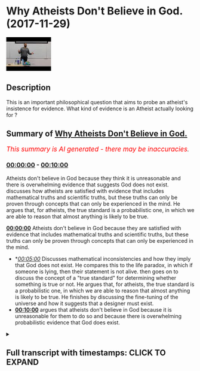 # Why Atheists Don't Believe in God. (2017-11-29)

![alt Why Atheists Don't Believe in God.](Tx2ZiRQ1luM.jpg "Why Atheists Don't Believe in God.")

## Description

This is an important philosophical question that aims to probe an atheist's insistence for evidence. What kind of evidence is an Atheist actually looking for ?

## Summary of [Why Atheists Don't Believe in God.](https://www.youtube.com/watch?v=Tx2ZiRQ1luM)


*<span style="color:red; font-size:125%">This summary is AI generated - there may be inaccuracies</span>. [](/)*

### [00:00:00](https://www.youtube.com/watch?v=Tx2ZiRQ1luM&t=0) - [00:10:00](https://www.youtube.com/watch?v=Tx2ZiRQ1luM&t=600)

Atheists don't believe in God because they think it is unreasonable and there is overwhelming evidence that suggests God does not exist. discusses how atheists are satisfied with evidence that includes mathematical truths and scientific truths, but these truths can only be proven through concepts that can only be experienced in the mind. He argues that, for atheists, the true standard is a probabilistic one, in which we are able to reason that almost anything is likely to be true.

**[00:00:00](https://www.youtube.com/watch?v=Tx2ZiRQ1luM&t=0)** Atheists don't believe in God because they are satisfied with evidence that includes mathematical truths and scientific truths, but these truths can only be proven through concepts that can only be experienced in the mind.
* **[00:05:00](https://www.youtube.com/watch?v=Tx2ZiRQ1luM&t=300)* Discusses mathematical inconsistencies and how they imply that God does not exist. He compares this to the life paradox, in which if someone is lying, then their statement is not alive. then goes on to discuss the concept of a "true standard" for determining whether something is true or not. He argues that, for atheists, the true standard is a probabilistic one, in which we are able to reason that almost anything is likely to be true. He finishes by discussing the fine-tuning of the universe and how it suggests that a designer must exist.
* **[00:10:00](https://www.youtube.com/watch?v=Tx2ZiRQ1luM&t=600)** argues that atheists don't believe in God because it is unreasonable for them to do so and because there is overwhelming probabilistic evidence that God does exist.

<details><summary><h2>Full transcript with timestamps: CLICK TO EXPAND</h2></summary>

[0:00:24](https://youtu.be/Tx2ZiRQ1luM?t=24) [Music]  
[0:00:38](https://youtu.be/Tx2ZiRQ1luM?t=38) before that even I'm trying to put  
[0:00:42](https://youtu.be/Tx2ZiRQ1luM?t=42) myself in the shoes of the Atheist robot  
[0:00:43](https://youtu.be/Tx2ZiRQ1luM?t=43) yeah I will go through some exercises  
[0:00:46](https://youtu.be/Tx2ZiRQ1luM?t=46) some mental exercises the first thing  
[0:00:52](https://youtu.be/Tx2ZiRQ1luM?t=52) that's thought to be asked is when  
[0:00:55](https://youtu.be/Tx2ZiRQ1luM?t=55) you're asking a student related say your  
[0:00:57](https://youtu.be/Tx2ZiRQ1luM?t=57) nature the question is what is your true  
[0:01:00](https://youtu.be/Tx2ZiRQ1luM?t=60) standards I mean that's an important  
[0:01:03](https://youtu.be/Tx2ZiRQ1luM?t=63) thing to establish the atheist is an  
[0:01:06](https://youtu.be/Tx2ZiRQ1luM?t=66) atheist because she's not satisfied for  
[0:01:08](https://youtu.be/Tx2ZiRQ1luM?t=68) the most part with the evidences of  
[0:01:11](https://youtu.be/Tx2ZiRQ1luM?t=71) theism so he becomes an atheist and for  
[0:01:14](https://youtu.be/Tx2ZiRQ1luM?t=74) the most part most atheists are negative  
[0:01:17](https://youtu.be/Tx2ZiRQ1luM?t=77) eighties so there are atheists because  
[0:01:19](https://youtu.be/Tx2ZiRQ1luM?t=79) of a lack of belief of something not  
[0:01:22](https://youtu.be/Tx2ZiRQ1luM?t=82) because they have a positive argument  
[0:01:24](https://youtu.be/Tx2ZiRQ1luM?t=84) again against the existence of God so  
[0:01:27](https://youtu.be/Tx2ZiRQ1luM?t=87) for the most part you can say that most  
[0:01:28](https://youtu.be/Tx2ZiRQ1luM?t=88) atheists are negative eight years at  
[0:01:31](https://youtu.be/Tx2ZiRQ1luM?t=91) some thought were agnostic so then they  
[0:01:34](https://youtu.be/Tx2ZiRQ1luM?t=94) wouldn't necessarily say 100% there's  
[0:01:36](https://youtu.be/Tx2ZiRQ1luM?t=96) nothing you know  
[0:01:38](https://youtu.be/Tx2ZiRQ1luM?t=98) they just say that we're not satisfied  
[0:01:40](https://youtu.be/Tx2ZiRQ1luM?t=100) completely with the evidences so the  
[0:01:44](https://youtu.be/Tx2ZiRQ1luM?t=104) first thing has to be asked is what kind  
[0:01:46](https://youtu.be/Tx2ZiRQ1luM?t=106) of evidence is would you be satisfied  
[0:01:48](https://youtu.be/Tx2ZiRQ1luM?t=108) with and just thinking mentally I came  
[0:01:53](https://youtu.be/Tx2ZiRQ1luM?t=113) with three possible things  
[0:01:56](https://youtu.be/Tx2ZiRQ1luM?t=116) which atheists could not deny right  
[0:01:59](https://youtu.be/Tx2ZiRQ1luM?t=119) number one is incorrigibility which  
[0:02:04](https://youtu.be/Tx2ZiRQ1luM?t=124) means something which is not changing  
[0:02:05](https://youtu.be/Tx2ZiRQ1luM?t=125) yeah so if something is not changing it  
[0:02:08](https://youtu.be/Tx2ZiRQ1luM?t=128) becomes a good evidence  
[0:02:10](https://youtu.be/Tx2ZiRQ1luM?t=130) number two is eternality which is click  
[0:02:13](https://youtu.be/Tx2ZiRQ1luM?t=133) link to incorrigibility and number three  
[0:02:17](https://youtu.be/Tx2ZiRQ1luM?t=137) you could say ain't necessarily true so  
[0:02:21](https://youtu.be/Tx2ZiRQ1luM?t=141) for example it's contingently true dat  
[0:02:23](https://youtu.be/Tx2ZiRQ1luM?t=143) ammonia gray jumpier but it's not  
[0:02:26](https://youtu.be/Tx2ZiRQ1luM?t=146) necessarily true that I'm wearing a  
[0:02:27](https://youtu.be/Tx2ZiRQ1luM?t=147) chopped-up we're trying not use too much  
[0:02:31](https://youtu.be/Tx2ZiRQ1luM?t=151) for the softball jargon but with those  
[0:02:33](https://youtu.be/Tx2ZiRQ1luM?t=153) three kinds of evidences and ACS will be  
[0:02:36](https://youtu.be/Tx2ZiRQ1luM?t=156) completely satisfied now and ACS might  
[0:02:39](https://youtu.be/Tx2ZiRQ1luM?t=159) say that these kinds of things are  
[0:02:42](https://youtu.be/Tx2ZiRQ1luM?t=162) satisfied in both maths and science that  
[0:02:47](https://youtu.be/Tx2ZiRQ1luM?t=167) mathematics is is incorrigible  
[0:02:51](https://youtu.be/Tx2ZiRQ1luM?t=171) number two days eternal number three  
[0:02:53](https://youtu.be/Tx2ZiRQ1luM?t=173) that is necessarily true and the Atheist  
[0:02:58](https://youtu.be/Tx2ZiRQ1luM?t=178) might say that sight science is quite  
[0:03:01](https://youtu.be/Tx2ZiRQ1luM?t=181) similar in that regard that's why  
[0:03:02](https://youtu.be/Tx2ZiRQ1luM?t=182) they're true standard it would be a  
[0:03:04](https://youtu.be/Tx2ZiRQ1luM?t=184) mathematical truth standard or it could  
[0:03:07](https://youtu.be/Tx2ZiRQ1luM?t=187) be a scientific studio true standard  
[0:03:09](https://youtu.be/Tx2ZiRQ1luM?t=189) they would consider these things to be  
[0:03:10](https://youtu.be/Tx2ZiRQ1luM?t=190) truth for the most part obviously I'm  
[0:03:13](https://youtu.be/Tx2ZiRQ1luM?t=193) not generalizing away theists I'll post  
[0:03:14](https://youtu.be/Tx2ZiRQ1luM?t=194) modernist out there which don't believe  
[0:03:16](https://youtu.be/Tx2ZiRQ1luM?t=196) in this they criticize both mathematics  
[0:03:18](https://youtu.be/Tx2ZiRQ1luM?t=198) and science massively but generally  
[0:03:22](https://youtu.be/Tx2ZiRQ1luM?t=202) speaking I mean from my experience it's  
[0:03:24](https://youtu.be/Tx2ZiRQ1luM?t=204) been the case that atheists are  
[0:03:25](https://youtu.be/Tx2ZiRQ1luM?t=205) satisfied with these kinds of true  
[0:03:27](https://youtu.be/Tx2ZiRQ1luM?t=207) standards now the question is this the  
[0:03:29](https://youtu.be/Tx2ZiRQ1luM?t=209) question is is mathematics as an example  
[0:03:33](https://youtu.be/Tx2ZiRQ1luM?t=213) here actually those three things that we  
[0:03:36](https://youtu.be/Tx2ZiRQ1luM?t=216) just mentioned now this is something  
[0:03:37](https://youtu.be/Tx2ZiRQ1luM?t=217) which has plagued the minds of  
[0:03:38](https://youtu.be/Tx2ZiRQ1luM?t=218) philosophers ever since the time of  
[0:03:40](https://youtu.be/Tx2ZiRQ1luM?t=220) Plato Plato himself didn't know how to  
[0:03:43](https://youtu.be/Tx2ZiRQ1luM?t=223) reason with numbers basic arithmetic he  
[0:03:47](https://youtu.be/Tx2ZiRQ1luM?t=227) didn't know because if you think about  
[0:03:48](https://youtu.be/Tx2ZiRQ1luM?t=228) it numbers in and of themselves don't  
[0:03:51](https://youtu.be/Tx2ZiRQ1luM?t=231) exist  
[0:03:52](https://youtu.be/Tx2ZiRQ1luM?t=232) you can't touch a number you can't feel  
[0:03:55](https://youtu.be/Tx2ZiRQ1luM?t=235) a number because smellin about numbers  
[0:03:57](https://youtu.be/Tx2ZiRQ1luM?t=237) is actually a conceptual abstract  
[0:04:00](https://youtu.be/Tx2ZiRQ1luM?t=240) reality  
[0:04:02](https://youtu.be/Tx2ZiRQ1luM?t=242) but in logic you have to have a truth in  
[0:04:06](https://youtu.be/Tx2ZiRQ1luM?t=246) order for our truth to be true it has to  
[0:04:08](https://youtu.be/Tx2ZiRQ1luM?t=248) have a physical reality objective truth  
[0:04:12](https://youtu.be/Tx2ZiRQ1luM?t=252) is that which is usually an object so  
[0:04:16](https://youtu.be/Tx2ZiRQ1luM?t=256) this poses a problem for Plato so he  
[0:04:18](https://youtu.be/Tx2ZiRQ1luM?t=258) says for example that mathematics is  
[0:04:22](https://youtu.be/Tx2ZiRQ1luM?t=262) something he has in the forms the world  
[0:04:27](https://youtu.be/Tx2ZiRQ1luM?t=267) of forms so is something he struggled  
[0:04:30](https://youtu.be/Tx2ZiRQ1luM?t=270) with Immanuel Kant came to 1790  
[0:04:32](https://youtu.be/Tx2ZiRQ1luM?t=272) something similar said that mathematics  
[0:04:34](https://youtu.be/Tx2ZiRQ1luM?t=274) is not something we take from the world  
[0:04:37](https://youtu.be/Tx2ZiRQ1luM?t=277) but it's something we put onto the world  
[0:04:40](https://youtu.be/Tx2ZiRQ1luM?t=280) now you'll find that even after this  
[0:04:43](https://youtu.be/Tx2ZiRQ1luM?t=283) point mathematics itself had a shaking  
[0:04:47](https://youtu.be/Tx2ZiRQ1luM?t=287) up the cat was put with the pigeon so to  
[0:04:50](https://youtu.be/Tx2ZiRQ1luM?t=290) speak one cut one cuts Judith came out  
[0:04:54](https://youtu.be/Tx2ZiRQ1luM?t=294) with his two incompleteness theorem  
[0:04:56](https://youtu.be/Tx2ZiRQ1luM?t=296) theorems and basically these two  
[0:04:57](https://youtu.be/Tx2ZiRQ1luM?t=297) incompleteness theorems exposed the  
[0:05:00](https://youtu.be/Tx2ZiRQ1luM?t=300) inconsistencies in maths it exposes  
[0:05:04](https://youtu.be/Tx2ZiRQ1luM?t=304) these inconsistencies because a flip  
[0:05:08](https://youtu.be/Tx2ZiRQ1luM?t=308) into the serums yeah the first theorem  
[0:05:11](https://youtu.be/Tx2ZiRQ1luM?t=311) for example was similar to the life  
[0:05:14](https://youtu.be/Tx2ZiRQ1luM?t=314) paradox if someone if I come forward or  
[0:05:17](https://youtu.be/Tx2ZiRQ1luM?t=317) someone else who's a liar says I'm lying  
[0:05:20](https://youtu.be/Tx2ZiRQ1luM?t=320) right there's no way to prove or  
[0:05:22](https://youtu.be/Tx2ZiRQ1luM?t=322) disprove this statement because the liar  
[0:05:23](https://youtu.be/Tx2ZiRQ1luM?t=323) if he's lying he's telling the truth  
[0:05:25](https://youtu.be/Tx2ZiRQ1luM?t=325) which means it's not alive and if he's  
[0:05:27](https://youtu.be/Tx2ZiRQ1luM?t=327) telling the truth  
[0:05:28](https://youtu.be/Tx2ZiRQ1luM?t=328) then that contradicts the fact that he's  
[0:05:30](https://youtu.be/Tx2ZiRQ1luM?t=330) saying that his line now something  
[0:05:32](https://youtu.be/Tx2ZiRQ1luM?t=332) similar was put in a mathematic format  
[0:05:34](https://youtu.be/Tx2ZiRQ1luM?t=334) and from that perspective this is called  
[0:05:37](https://youtu.be/Tx2ZiRQ1luM?t=337) incompleteness theorem mathematics was  
[0:05:39](https://youtu.be/Tx2ZiRQ1luM?t=339) seen to be inconsistent and inconsistent  
[0:05:43](https://youtu.be/Tx2ZiRQ1luM?t=343) model and by the way math the philosophy  
[0:05:46](https://youtu.be/Tx2ZiRQ1luM?t=346) of maths or meta mathematic narratives  
[0:05:48](https://youtu.be/Tx2ZiRQ1luM?t=348) or for a philosophy of maths  
[0:05:51](https://youtu.be/Tx2ZiRQ1luM?t=351) this is a big thing and still unresolved  
[0:05:53](https://youtu.be/Tx2ZiRQ1luM?t=353) to this day it's unresolved yet people  
[0:05:56](https://youtu.be/Tx2ZiRQ1luM?t=356) still do mess yet people still do maths  
[0:06:03](https://youtu.be/Tx2ZiRQ1luM?t=363) maths have axioms which cannot be proven  
[0:06:06](https://youtu.be/Tx2ZiRQ1luM?t=366) they're only self-evident  
[0:06:09](https://youtu.be/Tx2ZiRQ1luM?t=369) they're self-evident axioms which means  
[0:06:12](https://youtu.be/Tx2ZiRQ1luM?t=372) to believe in such axioms you have to  
[0:06:14](https://youtu.be/Tx2ZiRQ1luM?t=374) have faith because there's no evidence  
[0:06:17](https://youtu.be/Tx2ZiRQ1luM?t=377) of those axioms there's no evidence  
[0:06:19](https://youtu.be/Tx2ZiRQ1luM?t=379) these things these axioms in terms are  
[0:06:23](https://youtu.be/Tx2ZiRQ1luM?t=383) based on assumptions not concrete  
[0:06:28](https://youtu.be/Tx2ZiRQ1luM?t=388) evidence science is much more flimsy  
[0:06:31](https://youtu.be/Tx2ZiRQ1luM?t=391) than mass and so much has has changed  
[0:06:33](https://youtu.be/Tx2ZiRQ1luM?t=393) much more and it's ever changing and  
[0:06:36](https://youtu.be/Tx2ZiRQ1luM?t=396) this is something which is documented  
[0:06:39](https://youtu.be/Tx2ZiRQ1luM?t=399) well by Thomas Kuhn in his book  
[0:06:41](https://youtu.be/Tx2ZiRQ1luM?t=401) structures of scientific revolution but  
[0:06:43](https://youtu.be/Tx2ZiRQ1luM?t=403) not only the science change in  
[0:06:45](https://youtu.be/Tx2ZiRQ1luM?t=405) scientific facts change but the whole  
[0:06:47](https://youtu.be/Tx2ZiRQ1luM?t=407) framework within which science operates  
[0:06:51](https://youtu.be/Tx2ZiRQ1luM?t=411) and now why am I telling you this  
[0:06:54](https://youtu.be/Tx2ZiRQ1luM?t=414) because you have to understand that one  
[0:06:58](https://youtu.be/Tx2ZiRQ1luM?t=418) da is the skeptical with the eminences  
[0:07:03](https://youtu.be/Tx2ZiRQ1luM?t=423) then you have to ask yourself what kind  
[0:07:06](https://youtu.be/Tx2ZiRQ1luM?t=426) of evidences are you're not going to be  
[0:07:08](https://youtu.be/Tx2ZiRQ1luM?t=428) skeptical but those truths stand aside  
[0:07:11](https://youtu.be/Tx2ZiRQ1luM?t=431) for mentioned at the beginning of this  
[0:07:12](https://youtu.be/Tx2ZiRQ1luM?t=432) talk if they're applied to almost any  
[0:07:15](https://youtu.be/Tx2ZiRQ1luM?t=435) discipline you would not have faith in  
[0:07:18](https://youtu.be/Tx2ZiRQ1luM?t=438) anything you would not believe in  
[0:07:20](https://youtu.be/Tx2ZiRQ1luM?t=440) anything you couldn't do anything you  
[0:07:22](https://youtu.be/Tx2ZiRQ1luM?t=442) couldn't prove anything therefore the  
[0:07:26](https://youtu.be/Tx2ZiRQ1luM?t=446) true standard wouldn't work for the  
[0:07:29](https://youtu.be/Tx2ZiRQ1luM?t=449) Atheist that particular true standard  
[0:07:31](https://youtu.be/Tx2ZiRQ1luM?t=451) couldn't and wouldn't work rather if  
[0:07:34](https://youtu.be/Tx2ZiRQ1luM?t=454) we're honest with ourselves atheistic  
[0:07:38](https://youtu.be/Tx2ZiRQ1luM?t=458) true standard is a true standard which  
[0:07:40](https://youtu.be/Tx2ZiRQ1luM?t=460) is probabilistic is it true standard  
[0:07:45](https://youtu.be/Tx2ZiRQ1luM?t=465) which is probabilistic we as human  
[0:07:48](https://youtu.be/Tx2ZiRQ1luM?t=468) beings welcome to ability reasoning  
[0:07:49](https://youtu.be/Tx2ZiRQ1luM?t=469) almost every single day if something is  
[0:07:52](https://youtu.be/Tx2ZiRQ1luM?t=472) 99 percent assured we're happy if  
[0:07:55](https://youtu.be/Tx2ZiRQ1luM?t=475) something is 99 percent sure we can say  
[0:07:57](https://youtu.be/Tx2ZiRQ1luM?t=477) we're certain of it almost what we can  
[0:08:00](https://youtu.be/Tx2ZiRQ1luM?t=480) definitely say we're certain of it and  
[0:08:02](https://youtu.be/Tx2ZiRQ1luM?t=482) if it all piles up in front of us as a  
[0:08:04](https://youtu.be/Tx2ZiRQ1luM?t=484) big heap of evidence then this assures  
[0:08:06](https://youtu.be/Tx2ZiRQ1luM?t=486) us this is where the arguments put  
[0:08:12](https://youtu.be/Tx2ZiRQ1luM?t=492) forward by the atheist or the lack of  
[0:08:15](https://youtu.be/Tx2ZiRQ1luM?t=495) belief  
[0:08:16](https://youtu.be/Tx2ZiRQ1luM?t=496) that the atheist has I would say is  
[0:08:18](https://youtu.be/Tx2ZiRQ1luM?t=498) unsubstantiated because if you use a  
[0:08:22](https://youtu.be/Tx2ZiRQ1luM?t=502) probabilistic reasoning okay there is no  
[0:08:26](https://youtu.be/Tx2ZiRQ1luM?t=506) doubt in almost anyone's mind that you  
[0:08:30](https://youtu.be/Tx2ZiRQ1luM?t=510) will come to very many conclusions about  
[0:08:32](https://youtu.be/Tx2ZiRQ1luM?t=512) this universe the fact that is  
[0:08:34](https://youtu.be/Tx2ZiRQ1luM?t=514) fine-tuned and when I say it's finely  
[0:08:35](https://youtu.be/Tx2ZiRQ1luM?t=515) tuned I'm not saying that it's  
[0:08:38](https://youtu.be/Tx2ZiRQ1luM?t=518) aesthetically pleasing I'm not saying  
[0:08:41](https://youtu.be/Tx2ZiRQ1luM?t=521) that that's not what fine-tuning means  
[0:08:43](https://youtu.be/Tx2ZiRQ1luM?t=523) fine-tuning means is fine-tuned to allow  
[0:08:47](https://youtu.be/Tx2ZiRQ1luM?t=527) any kind of life to exist within it  
[0:08:50](https://youtu.be/Tx2ZiRQ1luM?t=530) this is fine-tuning atheist and  
[0:08:53](https://youtu.be/Tx2ZiRQ1luM?t=533) non-obviousness muslims christians jews  
[0:08:56](https://youtu.be/Tx2ZiRQ1luM?t=536) anyone who's done science agrees with  
[0:08:59](https://youtu.be/Tx2ZiRQ1luM?t=539) this i'm not saying there isn't any  
[0:09:02](https://youtu.be/Tx2ZiRQ1luM?t=542) rogue opinion why i am saying this is  
[0:09:05](https://youtu.be/Tx2ZiRQ1luM?t=545) the normal approach to the cosmological  
[0:09:09](https://youtu.be/Tx2ZiRQ1luM?t=549) environment around us Martin Rees Robert  
[0:09:12](https://youtu.be/Tx2ZiRQ1luM?t=552) Ford just six numbers and he said that  
[0:09:15](https://youtu.be/Tx2ZiRQ1luM?t=555) any of those six numbers had they been  
[0:09:17](https://youtu.be/Tx2ZiRQ1luM?t=557) different the universe would not be as  
[0:09:19](https://youtu.be/Tx2ZiRQ1luM?t=559) it is and it will not allow human life  
[0:09:21](https://youtu.be/Tx2ZiRQ1luM?t=561) to exist even Stephen Hawkins in a brief  
[0:09:25](https://youtu.be/Tx2ZiRQ1luM?t=565) history of time an atheist and Arden  
[0:09:28](https://youtu.be/Tx2ZiRQ1luM?t=568) atheist he admits to the fine-tuning the  
[0:09:31](https://youtu.be/Tx2ZiRQ1luM?t=571) fine-tuning is something which is  
[0:09:32](https://youtu.be/Tx2ZiRQ1luM?t=572) probabilistically indicating a design if  
[0:09:36](https://youtu.be/Tx2ZiRQ1luM?t=576) that is the case and the question is who  
[0:09:40](https://youtu.be/Tx2ZiRQ1luM?t=580) or what designed this universe and from  
[0:09:46](https://youtu.be/Tx2ZiRQ1luM?t=586) this perspective is quite a  
[0:09:48](https://youtu.be/Tx2ZiRQ1luM?t=588) straightforward answer the one would a  
[0:09:54](https://youtu.be/Tx2ZiRQ1luM?t=594) thing that has designed this universe is  
[0:09:56](https://youtu.be/Tx2ZiRQ1luM?t=596) that one would not think that was able  
[0:10:00](https://youtu.be/Tx2ZiRQ1luM?t=600) to do so and who them what who or what  
[0:10:05](https://youtu.be/Tx2ZiRQ1luM?t=605) could be able to do so so we employ  
[0:10:09](https://youtu.be/Tx2ZiRQ1luM?t=609) basic reason and we realize that it must  
[0:10:13](https://youtu.be/Tx2ZiRQ1luM?t=613) have been something or someone with  
[0:10:16](https://youtu.be/Tx2ZiRQ1luM?t=616) certain characteristics must have had  
[0:10:19](https://youtu.be/Tx2ZiRQ1luM?t=619) knowledge  
[0:10:20](https://youtu.be/Tx2ZiRQ1luM?t=620) it must have had power it must have had  
[0:10:24](https://youtu.be/Tx2ZiRQ1luM?t=624) the ability to change the situation it  
[0:10:28](https://youtu.be/Tx2ZiRQ1luM?t=628) must be one had it not been one there  
[0:10:31](https://youtu.be/Tx2ZiRQ1luM?t=631) would have been a conflict of interest  
[0:10:33](https://youtu.be/Tx2ZiRQ1luM?t=633) between the many parties that there  
[0:10:35](https://youtu.be/Tx2ZiRQ1luM?t=635) would be this is good the evidence of  
[0:10:41](https://youtu.be/Tx2ZiRQ1luM?t=641) God is not just evidence  
[0:10:42](https://youtu.be/Tx2ZiRQ1luM?t=642) it's overwhelming probabilistic evidence  
[0:10:46](https://youtu.be/Tx2ZiRQ1luM?t=646) we don't have faith in that which is  
[0:10:48](https://youtu.be/Tx2ZiRQ1luM?t=648) unreasonable we have faith in that which  
[0:10:52](https://youtu.be/Tx2ZiRQ1luM?t=652) is clear and what I personally believe  
[0:10:56](https://youtu.be/Tx2ZiRQ1luM?t=656) is that the Atheist has to in order to  
[0:10:59](https://youtu.be/Tx2ZiRQ1luM?t=659) avoid this born in his or her sight they  
[0:11:02](https://youtu.be/Tx2ZiRQ1luM?t=662) must employ a double standard approach  
[0:11:04](https://youtu.be/Tx2ZiRQ1luM?t=664) they have to the way they live their  
[0:11:07](https://youtu.be/Tx2ZiRQ1luM?t=667) lives is different to the way they want  
[0:11:09](https://youtu.be/Tx2ZiRQ1luM?t=669) to conceptualize the theological and  
[0:11:10](https://youtu.be/Tx2ZiRQ1luM?t=670) philosophical reality of God that must  
[0:11:13](https://youtu.be/Tx2ZiRQ1luM?t=673) happen other than that  
[0:11:16](https://youtu.be/Tx2ZiRQ1luM?t=676) the atheist must think the atheist must  
[0:11:20](https://youtu.be/Tx2ZiRQ1luM?t=680) dare to think  
</details>